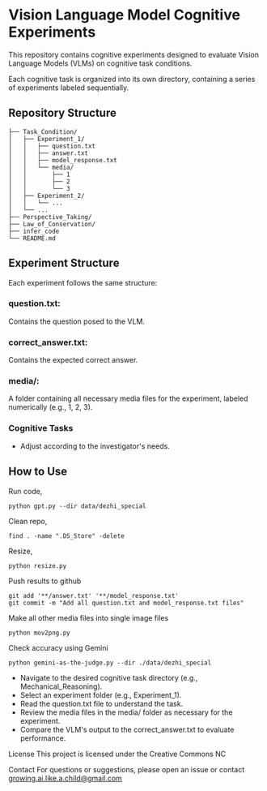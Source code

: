 # Vision Language Model Cognitive Experiments

This repository contains cognitive experiments designed to evaluate Vision Language Models (VLMs) on cognitive task conditions.

Each cognitive task is organized into its own directory, containing a series of experiments labeled sequentially.

## Repository Structure

```
├── Task_Condition/
│   ├── Experiment_1/
│   │   ├── question.txt
│   │   ├── answer.txt
│   │   ├── model_response.txt
│   │   └── media/
│   │       ├── 1
│   │       ├── 2
│   │       └── 3
│   ├── Experiment_2/
│   │   └── ...
│   └── ...
├── Perspective_Taking/
├── Law_of_Conservation/
├── infer_code
└── README.md
```

## Experiment Structure
Each experiment follows the same structure:

### question.txt: 
Contains the question posed to the VLM.
### correct_answer.txt: 
Contains the expected correct answer.
### media/: 
A folder containing all necessary media files for the experiment, labeled numerically (e.g., 1, 2, 3).
### Cognitive Tasks
- Adjust according to the investigator's needs. 

## How to Use

Run code, 
```
python gpt.py --dir data/dezhi_special
```

Clean repo,
```
find . -name ".DS_Store" -delete       
```

Resize,
```
python resize.py       
```

Push results to github
```
git add '**/answer.txt' '**/model_response.txt'
git commit -m "Add all question.txt and model_response.txt files"
```

Make all other media files into single image files
```
python mov2png.py
```

Check accuracy using Gemini
```
python gemini-as-the-judge.py --dir ./data/dezhi_special
```

- Navigate to the desired cognitive task directory (e.g., Mechanical_Reasoning).
- Select an experiment folder (e.g., Experiment_1).
- Read the question.txt file to understand the task.
- Review the media files in the media/ folder as necessary for the experiment.
- Compare the VLM's output to the correct_answer.txt to evaluate performance.

License
This project is licensed under the Creative Commons NC

Contact
For questions or suggestions, please open an issue or contact growing.ai.like.a.child@gmail.com

